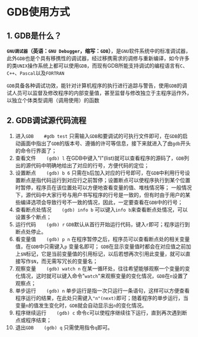 # GDB使用方式

## 1.  GDB是什么？

**`GNU调试器`（英语：`GNU Debugger`，缩写：`GDB`）**，是`GNU`软件系统中的标准调试器，此外`GDB`也是个具有移携性的调试器，经过移携需求的调修与重新编译，如今许多的类`UNIX`操作系统上都可以使用`GDB`，而现有GDB所能支持调试的编程语言有`C`、`C++`、`Pascal`以及`FORTRAN`

`GDB`具备各种调试功效，能针对计算机程序的执行进行追踪与警告，使用`GDB`的调试人员可以监督及修改程序的内部变量值，甚至监督与修改独立于主程序运作外，以独立个体类型调用（调用使用）的函数

## 2. GDB调试源代码流程

1. 进入`GDB`　　`#gdb test`
    只需输入`GDB`和要调试的可执行文件即可，在`GDB`的启动画面中指出了`GDB`的版本号、遵循的许可等信息，接下来就进入了由`gdb`开头的命令行界面了；
2. 查看文件　　`(gdb) l`
    在GDB中键入"l"(list)就可以查看程序的源码了，`GDB`列出的源代码中明确地给出了对应的行号，方便代码的定位；
3. 设置断点　　`(gdb) b 6`
    只需在`b`后加入对应的行号即可，在`GDB`中利用行号设置断点是指代码运行到对应行之前暂停；设置断点可以使程序执行到某个位置时暂停，程序员在该位置处可以方便地查看变量的值、堆栈情况等；
    一般情况下，源代码中大家行号与用户书写程序的行号是一致的，但有时由于用户的某些编译选项会导致行号不一致的情况，因此，一定要查看在`GDB`中的行号；
4. 查看断点处情况　　`(gdb) info b`
    可以键入`info b`来查看断点处情况，可以设置多个断点；
5. 运行代码　　`(gdb) r`
    `GDB`默认从首行开始运行代码，键入`r`即可；程序运行到断点处停止。
6. 看变量值　　`(gdb) p n`
    在程序暂停之后，程序员可以查看断点处的相关变量值，在`GDB`中只需键入`p` 变量名即可；
    `GDB`在显示变量值时都会在对应值之前加上`$N`标记，它是当前变量值的引用标记，以后若想再次引用此变量，就可以直接写作`$N`，而无需写冗长的变量名；
7. 观察变量　　`(gdb) watch n`
    在某一循环处，往往希望能够观察一个变量的变化情况，这时就可以键入命令"`watch`"来观察变量的变化情况，`GDB`在`n`设置了观察点；
8. 单步运行　　`(gdb) n`
    单步运行是指一次只运行一条语句，这样可以方便查看程序运行的结果，在此处只需键入`"n"(next)`即可；随着程序的单步运行，当变量`n`的值发生变化时，`GDB`就会自动显示出`n`的变化情况。
9. 程序继续运行　　`(gdb) c`
    命令`c`可以使程序继续往下运行，直到再次遇到断点或程序结束；
10. 退出`GDB`　　`(gdb) q`
    只需使用指令`q`即可。
